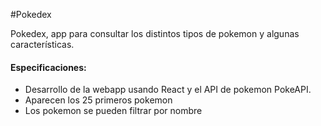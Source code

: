 #Pokedex

Pokedex, app para consultar los distintos tipos de pokemon y algunas características.

#### Especificaciones:

* Desarrollo de la webapp usando React y el API de pokemon PokeAPI.
* Aparecen los 25 primeros pokemon
* Los pokemon se pueden filtrar por nombre
